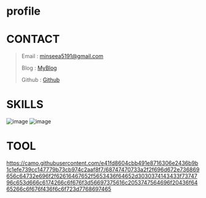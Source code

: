# profile




# CONTACT
> Email : <minseea5191@gmail.com>
> 
> Blog : [MyBlog](https://just-process.tistory.com/, "MYBolg")
> 
> Github : [Github](https://github.com/minseoya, "Github!1")






# SKILLS
![image](https://user-images.githubusercontent.com/119482288/232360081-b2186490-865c-4276-8459-9820f24d852c.png)
![image](https://user-images.githubusercontent.com/119482288/232360098-b8090b13-96e2-4c91-b786-29cb2549629c.png)


# TOOL
https://camo.githubusercontent.com/e41fd8604cbb491e8716306e2436b9b1c1efe739cc147779b73cb974c2aaf8f7/68747470733a2f2f696d672e736869656c64732e696f2f62616467652f5653436f64652d3030374143433f7374796c653d666c6174266c6f676f3d56697375616c2053747564696f20436f6465266c6f676f436f6c6f723d7768697465







